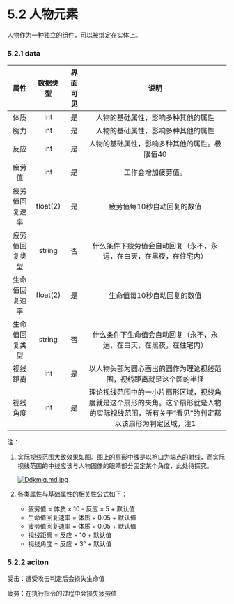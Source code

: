 # 5.2 人物元素

人物作为一种独立的组件，可以被绑定在实体上。

### 5.2.1 data

|      属性      | 数据类型 | 界面可见 |                             说明                             |
| :------------: | :------: | :------: | :----------------------------------------------------------: |
|      体质      |   int    |    是    |              人物的基础属性，影响多种其他的属性              |
|      腕力      |   int    |    是    |              人物的基础属性，影响多种其他的属性              |
|      反应      |   int    |    是    |         人物的基础属性，影响多种其他的属性。极限值40         |
|     疲劳值     |   int    |    是    |                      工作会增加疲劳值。                      |
| 疲劳值回复速率 | float(2) |    是    |                  疲劳值每10秒自动回复的数值                  |
| 疲劳值回复类型 |  string  |    否    | 什么条件下疲劳值会自动回复（永不，永远，在白天，在黑夜，在住宅内） |
| 生命值回复速率 | float(2) |    是    |                  生命值每10秒自动回复的数值                  |
| 生命值回复类型 |  string  |    否    | 什么条件下生命值会自动回复（永不，永远，在白天，在黑夜，在住宅内） |
|    视线距离    |   int    |    是    | 以人物头部为圆心画出的圆作为理论视线范围，视线距离就是这个圆的半径 |
|    视线角度    |   int    |    是    | 理论视线范围中的一小片扇形区域，视线角度就是这个扇形的夹角。这个扇形就是人物的实际视线范围，所有关于“看见”的判定都以该扇形为判定区域，注1 |

注：

1. 实际视线范围大致效果如图。图上的扇形中线是以枪口为端点的射线，而实际视线范围的中线应该与人物图像的眼睛部分固定某个角度，此处待探究。

   [![Ddkmiq.md.jpg](https://s3.ax1x.com/2020/11/25/Ddkmiq.md.jpg)](https://imgchr.com/i/Ddkmiq)

2. 各类属性与基础属性的相关性公式如下：
   - 疲劳值 = 体质 × 10 - 反应 × 5 + 默认值
   - 生命值回复速率 = 体质 × 0.05 + 默认值
   - 疲劳值回复速率 = 体质 × 0.05 + 默认值
   - 视线距离 = 反应 × 10 + 默认值
   - 视线角度 = 反应 × 3° + 默认值



### 5.2.2 aciton

受击：遭受攻击判定后会损失生命值

疲劳：在执行指令的过程中会损失疲劳值



